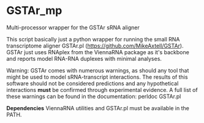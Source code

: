 # GSTAr_mp
Multi-processor wrapper for the GSTAr sRNA aligner



This script basically just a python wrapper for running the small RNA transcriptome aligner GSTAr.pl (https://github.com/MikeAxtell/GSTAr). GSTAr just uses RNAplex from the ViennaRNA package as it's backbone and reports model RNA-RNA duplexes with minimal analyses.

Warning: GSTAr comes with numerous warnings, as should any tool that might be used to model sRNA-transcript interactions. The results of this software should not be considered predictions and any hypothetical interactions **must** be confirmed through experimental evidence. A full list of these warnings can be found in the documentation: perldoc GSTAr.pl


**Dependencies**
ViennaRNA utilities and GSTAr.pl must be available in the PATH.



